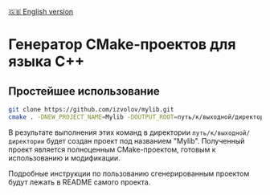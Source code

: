 [:uk: English version](README.en.md)

Генератор CMake-проектов для языка C++
======================================

Простейшее использование
------------------------

```bash
git clone https://github.com/izvolov/mylib.git
cmake . -DNEW_PROJECT_NAME=Mylib -DOUTPUT_ROOT=путь/к/выходной/директории
```

В результате выполнения этих команд в директории `путь/к/выходной/директории` будет создан проект под названием "Mylib". Полученный проект является полноценным CMake-проектом, готовым к использованию и модификации.

Подробные инструкции по пользованию сгенерированным проектом будут лежать в README самого проекта.
